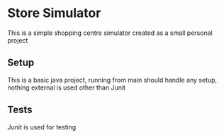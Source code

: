 # Store Simulator
This is a simple shopping centre simulator created as a small personal project

## Setup
This is a basic java project, running from main should handle any setup, nothing external is used other than Junit

## Tests
Junit is used for testing
